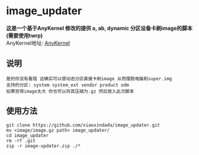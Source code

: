 # image_updater

**这是一个基于AnyKernel 修改的提供 a, ab, dynamic 分区设备卡刷image的脚本(需要使用twrp)**  
AnyKernel地址: [AnyKernel](https://github.com/osm0sis/AnyKernel3)

## 说明
```
是的你没有看错 这确实可以使动态分区直接卡刷image 从而摆脱电脑和super.img
支持的分区: system system_ext vendor product odm
如果觉得image太大 你也可以将其压缩为.gz 然后放入此次脚本
```
## 使用方法
```
git clone https://github.com/xiaoxindada/image_updater.git
mv <image/image.gz path> image_updater/
cd image_updater
rm -rf .git
zip -r image-updater.zip ./*
```
